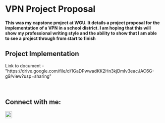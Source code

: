 <h1>VPN Project Proposal</h1>

<b>This was my capstone project at WGU. It details a project proposal for the implementation of a VPN in a school district. I am hoping that this will show my professional writing style and the ability to show that I am able to see a project through from start to finish</b>



<h2>Project Implementation</h2>
Link to document - "https://drive.google.com/file/d/1GaDPwwadKK2Hn3kjDmIv3eacJAC6G-g9/view?usp=sharing"

<br/>
<br/>
<br/>

<h2> Connect with me:</h2>

[<img align="left" alt="JoshMadakor | LinkedIn" width="22px" src="https://cdn.jsdelivr.net/npm/simple-icons@v3/icons/linkedin.svg" />][linkedin]

[linkedin]: https://linkedin.com/in/holly-dowdle-53b8b8128


<!--
**cyberwolfgrl/cyberwolfgrl** is a ✨ _special_ ✨ repository because its `README.md` (this file) appears on your GitHub profile.

Here are some ideas to get you started:

- 🔭 I’m currently working on ...
- 🌱 I’m currently learning ...
- 👯 I’m looking to collaborate on ...
- 🤔 I’m looking for help with ...
- 💬 Ask me about ...
- 📫 How to reach me: ...
- 😄 Pronouns: ...
- ⚡ Fun fact: ...
-->
